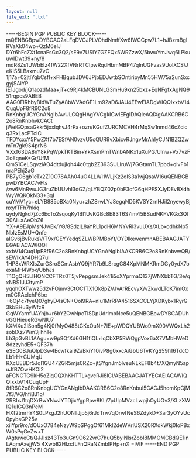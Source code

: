 ```yaml
---
layout: null
file_ext: ".txt"
---
```

-----BEGIN PGP PUBLIC KEY BLOCK-----
mQENBGBpwDYBCAC2aLFqDVCJPLVOhdNmffXw6IWCCpw7L1+hJBzmBglRVaXk04wp+QzM6elJ
DYr6hFcZXt1cnaFsGc3Q2/sE9v7USIYZGZFQx5WRZzwX/5bwuYmJwq6LPkuuwIDwt39+ny/8
mdR8Zs1UWbEIz4fW22XfVNrRTCIpwRqdHbmMBP47qlnUGFvas9UolXCS/JeKiS5LBaxmu7vC
1j17a+02jtlYqbCsfI+xFHBqubJDV6JPjbEDJwtbSOntiripyMn55HW75a2unSxcgyjSAiYP
iE1Jgod/jQ1aozdMaa+jT+c9Rj4kMCBUNLG3mHu9xn25bxz+EqNFgfxAgNQ951rqpcs9ABEB
AAG0FlRhbyBIdWFuZyA8bWVAdGF1Lm92aD6JAU4EEwEIADgWIQQIxxbV14CuqUpF8fR6C2o8
RnKnbgUCYGnANgIbAwULCQgHAgYVCgkICwIEFgIDAQIeAQIXgAAKCRB6C2o8RnKnbhvkCACt
jWeiGQpsaGkkr5joxIqhvJ4rPa+ozn/KGufZURCMCVH4rMqSw1nmd46cZcicq3RxLacPTcIC
TFDYcxcY5PwZXf7b7ESfAN0vzvU5cQUR9vXbicvRJngvMrAhIyCJN1BZQZwmTn7gk9S4prN6
VXxf63DA8nY8kPqWpkTKTBin+YkXsmPmTWnbANKx1uXuPG/Ulnw+Vx7vzFXoEqneK+Gr/UfM
QmS1CeLSgvziAO4dtdujIqh44c0tgb2Z393SULlruWj7GGtamTL7pbd+qlvFb1nraPEhj2aG
PB7yO6gb1eTx2Z10O78AAh04uO4LLWI1WLjKz2oIS3a1wjQsaW16uQENBGBpwDYBCAC7vFts
/zw6MnRwuJG3ruZbUUvhl3dGZ/qLYBQZ02p0bF3cfG6qHPFSXJyDEvBXdhWyWQKOkN33+3qI
cuYMV1yc+eLYB885oBXa0Nyu+zhZSrwLYJ8egqND5KVSY2rnHJiI2nyewyBjnxyfTFh7hkiq
uydyNgkd7jZc6EcTo2sqoqKy1BI1UvKGBc8E83T6S7im45BSudNKFVKGx3Qf30Al+aAeObZ6
YX+A9EJpMsNJwEk/YG/8SdzlL8aYRL1pdH6MNYvRl3vuUXs/XLbxodhkNp5NbIzEsMU+Qnfe
aIGv6jBvRuksV/T9x/GEYYedqSZLWBPMBpYt/OYDlkewenmnABEBAAGJATYEGAEIACAWIQQI
xxbV14CuqUpF8fR6C2o8RnKnbgUCYGnANgIbIAAKCRB6C2o8RnKnbvwQB/sEWIkAY4DHQ7uI
1HP8xWRXlsZurGSroSCmAsbYQ9jYR7b9LSrcgG84XpMNMKRmDGy0ydX7oexaMH4Wpx/UbhJs
T1OgQH5LlHQNCCFTRz0T5jvPepgsmJek41i5oXYprmaQ137jWNXbbTG/3e/qxNBS1JJ3tymP
yqqhOXTwwz5d2vFOjmv3CtOC1TX1Ok8pZVJvArREcvyX/vZkwdLTdK7imOxm0CRAclchP6bc
+6Oj4c7fyeQ07ghyD4sCN+Ool9RA+nIu1MrRPA4516SXCCLYjXDKybx1RyrG3kbBHuSyWfzR
GqWYarnfUAYnjb+r6bYZCwNpcTISDpUdrlmbNce5uQENBGBpwDYBCADUhvGGHieueRGwNlU7
kXMXu2lSon5g4Kj0fMyO488tGKxOuN+7lE+pWDQYUBWo9mX90VWQxLh2sobIXz7Wm3jihhTe
Lh3pGvBL1AAgu+w9p9QfXd6GH1fiQL+lqCbXP5RWQgpVox6aX7VMbHWeD8dzzyhdE5+QF37h
eSEG0BJuQlpD3w4Ecwfkai9ZaBkiY10ivP8g0xxcAiGbU6TvKYgS59h16TdcOLb1rH+CUMqU
RXcUEBDr5JqI1GU472GR5mjs0RZc+jtSYgnJm5lveuNLkEF8b4t7XQmyN5apuJfB7OwHKOi2
aFCNCTG9kH5oZiqCQXhKHTTLkgvcRJi8lCI/ABEBAAGJATYEGAEIACAWIQQIxxbV14CuqUpF
8fR6C2o8RnKnbgUCYGnANgIbDAAKCRB6C2o8RnKnbuI5CACJ5homKpCjM7f3/VG/hfiBJ1o/
2RBIxJ1tqDXrBwYNwJYTDjixYgpRpw8KL/7pUlpMVzcLwpjhOyUOv3/KLzXWIQ1uIGQ3nPeM
HXf2tmrhY4S0LPxgJ2hUONllJjp5j6rJdTrw7qOrwfNeS6ZdykD+3ar3yOYvUc0pybsGP25v
xiIYpr9ro/dOUxO784eNzyW9bSPggOf61Mkl2deWVrlUSX20RXdkWkj0IoPBxW0sPqGeZw+T
/AgtuweCt/QJJIsz43To3uGn9O622vrC7huQ5byiNlsrZobI8MMOMCBdQE1inLAqmAxejjW5
4Xwb82HIzcfLFnQRaNZmblPHp+nX
=IVIF
-----END PGP PUBLIC KEY BLOCK-----